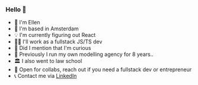 ### Hello 👋

- 👩 I'm Ellen
- 📍 I'm based in Amsterdam
- 💡 I'm currently figuring out React
- 👩‍💻 I'll work as a fullstack JS/TS dev
- :eyes: Did I mention that I'm curious 
- 🏢 Previously I run my own modelling agency for 8 years..
- 🏛️ I also went to law school
- :raised_hands: Open for collabs, reach out if you need a fullstack dev or entrepreneur
- 📞 Contact me via <a href="https://www.linkedin.com/in/ellen-de-kerf/">LinkedIn</a>
